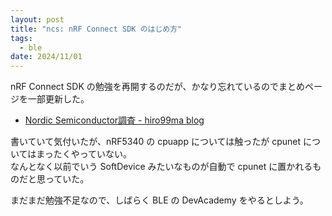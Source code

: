 ```yaml
---
layout: post
title: "ncs: nRF Connect SDK のはじめ方"
tags:
  - ble
date: 2024/11/01
---
```


nRF Connect SDK の勉強を再開するのだが、かなり忘れているのでまとめページを一部更新した。

* [Nordic Semiconductor調査 - hiro99ma blog](https://blog.hirokuma.work/nrf/)

書いていて気付いたが、nRF5340 の cpuapp については触ったが cpunet についてはまったくやっていない。  
なんとなく以前でいう SoftDevice みたいなものが自動で cpunet に置かれるものだと思っていた。

まだまだ勉強不足なので、しばらく BLE の DevAcademy をやるとしよう。
